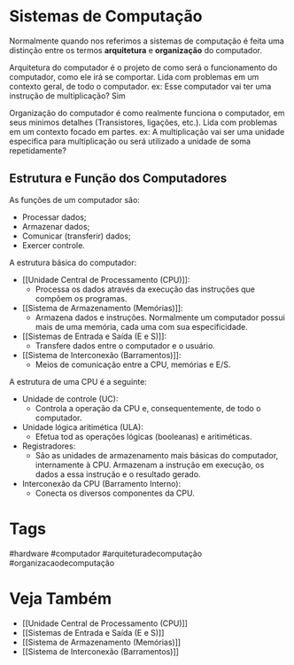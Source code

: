 # Sistemas de Computação
Normalmente quando nos referimos a sistemas de computação é feita uma distinção entre os termos **arquitetura** e **organização** do computador.

Arquitetura do computador é o projeto de como será o funcionamento do computador, como ele irá se comportar. Lida com problemas em um contexto geral, de todo o computador.
ex: Esse computador vai ter uma instrução de multiplicação? Sim

Organização do computador é como realmente funciona o computador, em seus minimos detalhes (Transistores, ligações, etc.). Lida com problemas em um contexto focado em partes.
ex: A multiplicação vai ser uma unidade especifica para multiplicação ou será utilizado a unidade de soma repetidamente?

## Estrutura e Função dos Computadores
As funções de um computador são:
- Processar dados;
- Armazenar dados;
- Comunicar (transferir) dados;
- Exercer controle.

A estrutura básica do computador:
- [[Unidade Central de Processamento (CPU)]]:
	- Processa os dados através da execução das instruções que compôem os programas.
- [[Sistema de Armazenamento (Memórias)]]:
	- Armazena dados e instruções. Normalmente um computador possui mais de uma memória, cada uma com sua especificidade.
- [[Sistemas de Entrada e Saída (E e S)]]:
	- Transfere dados entre o computador e o usuário.
- [[Sistema de Interconexão (Barramentos)]]:
	- Meios de comunicação entre a CPU, memórias e E/S.

A estrutura de uma CPU é a seguinte:
- Unidade de controle (UC):
	- Controla a operação da CPU e, consequentemente, de todo o computador.
- Unidade lógica aritimética (ULA):
	- Efetua tod as operações lógicas (booleanas) e aritiméticas.
- Registradores:
	- São as unidades de armazenamento mais básicas do computador, internamente à CPU. Armazenam a instrução em execução, os dados a essa instrução e o resultado gerado.
- Interconexão da CPU (Barramento Interno):
	- Conecta os diversos componentes da CPU.

# Tags
#hardware
#computador
#arquiteturadecomputação
#organizacaodecomputação
# Veja Também
- [[Unidade Central de Processamento (CPU)]]
- [[Sistemas de Entrada e Saída (E e S)]]
- [[Sistema de Armazenamento (Memórias)]]
- [[Sistema de Interconexão (Barramentos)]]